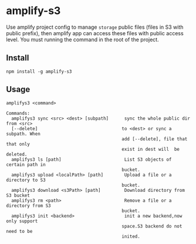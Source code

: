 # amplify-s3

Use amplify project config to manage `storage` public files (files in S3 with public prefix), then amplify app can access these files with public access level. You must running the command in the root of the project.

## Install
```
npm install -g amplify-s3
```

## Usage

```
amplifys3 <command>

Commands:
  amplifys3 sync <src> <dest> [subpath]      sync the whole public dir from <src>
  [--delete]                                to <dest> or sync a subpath. When
                                            add [--delete], file that that only
                                            exist in dest will  be deleted.
  amplifys3 ls [path]                        List S3 objects of certain path in
                                            bucket.
  amplifys3 upload <localPath> [path]        Upload a file or a directory to S3
                                            bucket.
  amplifys3 download <s3Path> [path]         Download directory from S3 bucket
  amplifys3 rm <path>                        Remove a file or a directory from S3
                                            bucket.
  amplifys3 init <backend>                   init a new backend,now only support
                                            space.S3 backend do not need to be
                                            inited.
```
